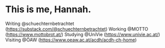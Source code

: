 # This is me, Hannah.

Writing @schuechternbetrachtet (https://substack.com/@schuechternbetrachtet)
Working @MOTTO (https://www.mottobrot.at/)
Studying @UniVie (https://www.univie.ac.at/)
Visiting @ÖAW (https://www.oeaw.ac.at/acdh/acdh-ch-home)
